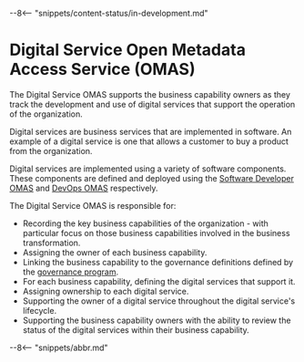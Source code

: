 <!-- SPDX-License-Identifier: CC-BY-4.0 -->
<!-- Copyright Contributors to the Egeria project. -->

--8<-- "snippets/content-status/in-development.md"

# Digital Service Open Metadata Access Service (OMAS)

The Digital Service OMAS supports the business capability owners as they track the development and use of
digital services that support the operation of the organization.

Digital services are business services that are implemented in software.  An example of a digital service
is one that allows a customer to buy a product from the organization.

Digital services are implemented using a variety of software components.  These components are defined and deployed using the [Software Developer OMAS](/egeria-docs/services/omas/software-developer/overview) and [DevOps OMAS](/egeria-docs/services/omas/dev-ops/overview) respectively.

The Digital Service OMAS is responsible for:

- Recording the key business capabilities of the organization - with particular focus on those business capabilities involved in the business transformation.
- Assigning the owner of each business capability.
- Linking the business capability to the governance definitions defined by the [governance program](../governance-program).
- For each business capability, defining the digital services that support it.
- Assigning ownership to each digital service.
- Supporting the owner of a digital service throughout the digital service's lifecycle.
- Supporting the business capability owners with the ability to review the status of the digital services within their business capability.


--8<-- "snippets/abbr.md"
